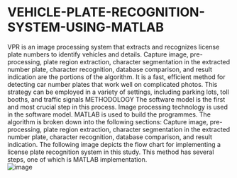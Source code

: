 # VEHICLE-PLATE-RECOGNITION-SYSTEM-USING-MATLAB
VPR is an image processing system that extracts and recognizes license plate numbers to identify vehicles and details. Capture image, pre-processing, plate region extraction, character segmentation in the extracted number plate, character recognition, database comparison, and result indication are the portions of the algorithm. It is a fast, efficient method for detecting car number plates that work well on complicated photos. This strategy can be employed in a variety of settings, including parking lots, toll booths, and traffic signals
METHODOLOGY
The software model is the first and most crucial step in this process. Image processing technology is used in the software model. MATLAB is used to build the programmes. The algorithm is broken down into the following sections: Capture image, pre-processing, plate region extraction, character segmentation in the extracted number plate, character recognition, database comparison, and result indication.
The following image depicts the flow chart for implementing a license plate recognition system in this study. This method has several steps, one of which is MATLAB implementation.  
![image](https://user-images.githubusercontent.com/64573376/165761698-466eb643-e058-44a1-93ec-4318e60c5d0f.png)
